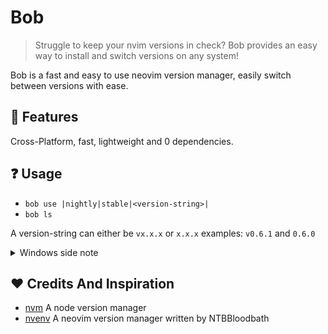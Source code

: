 # Bob

> Struggle to keep your nvim versions in check? Bob provides an easy way to install and switch versions on any system!

Bob is a fast and easy to use neovim version manager, easily switch between versions with ease.

## :star2: Features
Cross-Platform, fast, lightweight and 0 dependencies.

## :question: Usage
- `bob use |nightly|stable|<version-string>|`
- `bob ls`

A version-string can either be `vx.x.x` or `x.x.x` examples: `v0.6.1` and `0.6.0`

<details>
<summary>Windows side note</summary>

Make sure to run the application as administator to properly install a version.
</details>

## :heart: Credits And Inspiration
- [nvm](https://github.com/nvm-sh/nvm) A node version manager
- [nvenv](https://github.com/NTBBloodbath/nvenv) A neovim version manager written by NTBBloodbath
